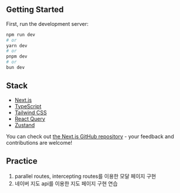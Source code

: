 ## Getting Started

First, run the development server:

```bash
npm run dev
# or
yarn dev
# or
pnpm dev
# or
bun dev
```

## Stack

-   [Next.js](https://nextjs.org/)
-   [TypeScript](https://www.typescriptlang.org/)
-   [Tailwind CSS](https://tailwindcss.com/)
-   [React Query](https://react-query.tanstack.com/)
-   [Zustand](https://zustand.surge.sh/)

You can check out [the Next.js GitHub repository](https://github.com/vercel/next.js/) - your feedback and contributions are welcome!

## Practice

1. parallel routes, intercepting routes를 이용한 모달 페이지 구현
2. 네이버 지도 api를 이용한 지도 페이지 구현 연습
